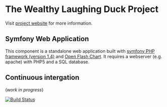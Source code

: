 The Wealthy Laughing Duck Project
=================================

Visit [project website](http://wealthy-laughing-duck.github.io/) for more information.

Symfony Web Application
-----------------------

This component is a standalone web application built with
[symfony PHP framework (version 1.4)](http://symfony.com/legacy)
and [Open Flash Chart](http://teethgrinder.co.uk/open-flash-chart/).
It requires a webserver (e.g. apache) with PHP5 and a SQL database.

Continuous intergation
----------------------

(*work in progress*)

[![Build Status](https://travis-ci.org/wealthy-laughing-duck/duck-symfony-webapp.png)](https://travis-ci.org/wealthy-laughing-duck/duck-symfony-webapp)
